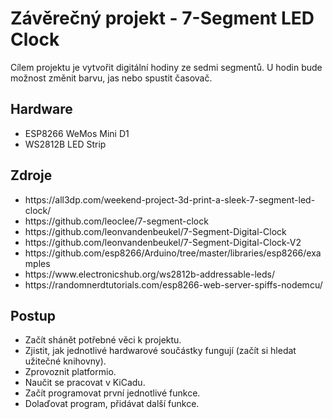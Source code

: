 # Závěrečný projekt - 7-Segment LED Clock

Cílem projektu je vytvořit digitální hodiny ze sedmi segmentů. U hodin bude možnost změnit barvu, jas nebo spustit časovač.

## Hardware
<ul>
  <li>ESP8266 WeMos Mini D1</li>
  <li>WS2812B LED Strip</li>
</ul>

## Zdroje
<ul>
  <li>https://all3dp.com/weekend-project-3d-print-a-sleek-7-segment-led-clock/</li>
  <li>https://github.com/leoclee/7-segment-clock</li>
  <li>https://github.com/leonvandenbeukel/7-Segment-Digital-Clock</li>
  <li>https://github.com/leonvandenbeukel/7-Segment-Digital-Clock-V2</li>
  <li>https://github.com/esp8266/Arduino/tree/master/libraries/esp8266/examples</li>
  <li>https://www.electronicshub.org/ws2812b-addressable-leds/</li>
  <li>https://randomnerdtutorials.com/esp8266-web-server-spiffs-nodemcu/</li>
</ul>

## Postup
* Začít shánět potřebné věci k projektu.
* Zjistit, jak jednotlivé hardwarové součástky fungují (začít si hledat užitečné knihovny).
* Zprovoznit platformio.
* Naučit se pracovat v KiCadu.
* Začít programovat první jednotlivé funkce.
* Dolaďovat program, přidávat další funkce.
